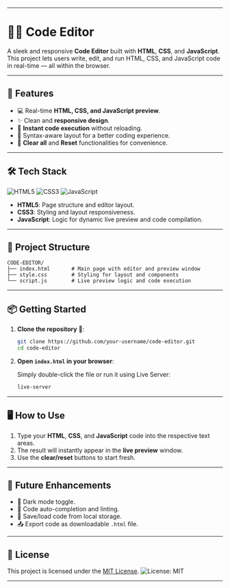 
---

# 🧑‍💻 Code Editor

A sleek and responsive **Code Editor** built with **HTML**, **CSS**, and **JavaScript**. This project lets users write, edit, and run HTML, CSS, and JavaScript code in real-time — all within the browser.

---

## 🚀 Features

* 💻 Real-time **HTML, CSS, and JavaScript preview**.
* ✨ Clean and **responsive design**.
* 🧠 **Instant code execution** without reloading.
* 🎨 Syntax-aware layout for a better coding experience.
* 🧹 **Clear all** and **Reset** functionalities for convenience.

---

## 🛠️ Tech Stack

![HTML5](https://img.shields.io/badge/HTML5-E34F26?style=for-the-badge\&logo=html5\&logoColor=white)
![CSS3](https://img.shields.io/badge/CSS3-1572B6?style=for-the-badge\&logo=css3\&logoColor=white)
![JavaScript](https://img.shields.io/badge/JavaScript-F7DF1E?style=for-the-badge\&logo=javascript\&logoColor=black)

* **HTML5**: Page structure and editor layout.
* **CSS3**: Styling and layout responsiveness.
* **JavaScript**: Logic for dynamic live preview and code compilation.

---

## 📂 Project Structure

```
CODE-EDITOR/
├── index.html       # Main page with editor and preview window
├── style.css        # Styling for layout and components
└── script.js        # Live preview logic and code execution
```

---

## 📦 Getting Started

1. **Clone the repository** 📂:

   ```bash
   git clone https://github.com/your-username/code-editor.git
   cd code-editor
   ```

2. **Open `index.html` in your browser**:

   Simply double-click the file or run it using Live Server:

   ```bash
   live-server
   ```

---

## 🖥️ How to Use

1. Type your **HTML**, **CSS**, and **JavaScript** code into the respective text areas.
2. The result will instantly appear in the **live preview** window.
3. Use the **clear/reset** buttons to start fresh.

---

## 📌 Future Enhancements

* 🌈 Dark mode toggle.
* 🧠 Code auto-completion and linting.
* 💾 Save/load code from local storage.
* 📤 Export code as downloadable `.html` file.

---

## 📝 License

This project is licensed under the [MIT License](LICENSE).
![License: MIT](https://img.shields.io/badge/License-MIT-yellow.svg)

---

